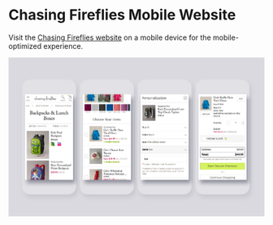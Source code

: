 # Chasing Fireflies Mobile Website

Visit the [Chasing Fireflies website](https://www.chasing-fireflies.com/) on a mobile device for the mobile-optimized experience.

![Lancôme Progress Web App](../assets/chasing-fireflies-mobile.jpg)
